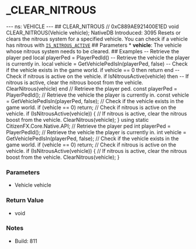 # _CLEAR_NITROUS

--- ns: VEHICLE --- ## CLEAR_NITROUS  // 0xC889AE921400E1ED void CLEAR_NITROUS(Vehicle vehicle);  NativeDB Introduced: 3095  Resets or clears the nitrous system for a specified vehicle. You can check if a vehicle has nitrous with [`IS_NITROUS_ACTIVE`](#_0x491E822B2C464FE4)  ## Parameters * **vehicle**: The vehicle whose nitrous system needs to be cleared.  ## Examples  -- Retrieve the player ped local playerPed = PlayerPedId()  -- Retrieve the vehicle the player is currently in. local vehicle = GetVehiclePedIsIn(playerPed, false)  -- Check if the vehicle exists in the game world. if vehicle == 0 then return end  -- Check if nitrous is active on the vehicle. if IsNitrousActive(vehicle) then -- If nitrous is active, clear the nitrous boost from the vehicle. ClearNitrous(vehicle) end  // Retrieve the player ped. const playerPed = PlayerPedId();  // Retrieve the vehicle the player is currently in. const vehicle = GetVehiclePedIsIn(playerPed, false);  // Check if the vehicle exists in the game world. if (vehicle == 0) return;  // Check if nitrous is active on the vehicle. if (IsNitrousActive(vehicle)) { // If nitrous is active, clear the nitrous boost from the vehicle. ClearNitrous(vehicle); }  using static CitizenFX.Core.Native.API;  // Retrieve the player ped int playerPed = PlayerPedId();  // Retrieve the vehicle the player is currently in. int vehicle = GetVehiclePedIsIn(playerPed, false);  // Check if the vehicle exists in the game world. if (vehicle == 0) return;  // Check if nitrous is active on the vehicle. if (IsNitrousActive(vehicle)) { // If nitrous is active, clear the nitrous boost from the vehicle. ClearNitrous(vehicle); }

### Parameters
* Vehicle vehicle

### Return Value
* void

### Notes
* Build: 811

